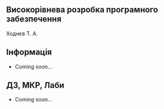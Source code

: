 ## Високорівнева розробка програмного забезпечення

Ходнєв Т. А.

## Інформація

* Coming soon...

## ДЗ, МКР, Лаби

* Coming soon...